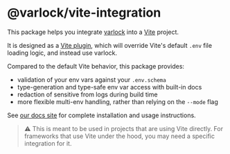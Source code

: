 # @varlock/vite-integration

This package helps you integrate [varlock](https://varlock.dev) into a [Vite](https://vite.dev) project.

It is designed as a [Vite plugin](https://vite.dev/guide/using-plugins.html), which will override Vite's default `.env` file loading logic, and instead use varlock.

Compared to the default Vite behavior, this package provides:

- validation of your env vars against your `.env.schema`
- type-generation and type-safe env var access with built-in docs
- redaction of sensitive from logs during build time
- more flexible multi-env handling, rather than relying on the `--mode` flag

See [our docs site](https://varlock.dev/integrations/vite/) for complete installation and usage instructions.

> ⚠️ This is meant to be used in projects that are using Vite directly. For frameworks that use Vite under the hood, you may need a specific integration for it.
